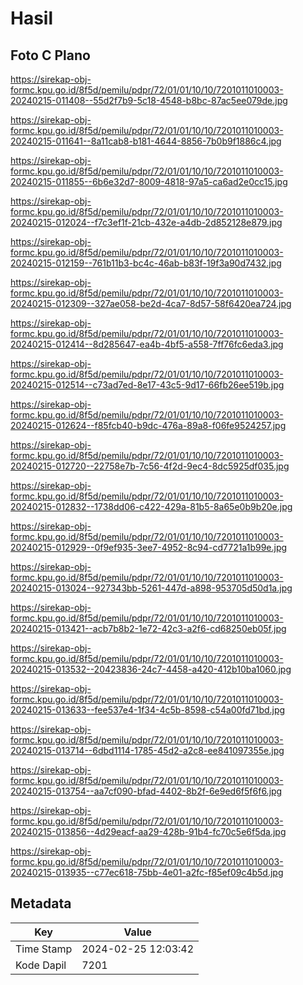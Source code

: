 # Hasil

## Foto C Plano

https://sirekap-obj-formc.kpu.go.id/8f5d/pemilu/pdpr/72/01/01/10/10/7201011010003-20240215-011408--55d2f7b9-5c18-4548-b8bc-87ac5ee079de.jpg

https://sirekap-obj-formc.kpu.go.id/8f5d/pemilu/pdpr/72/01/01/10/10/7201011010003-20240215-011641--8a11cab8-b181-4644-8856-7b0b9f1886c4.jpg

https://sirekap-obj-formc.kpu.go.id/8f5d/pemilu/pdpr/72/01/01/10/10/7201011010003-20240215-011855--6b6e32d7-8009-4818-97a5-ca6ad2e0cc15.jpg

https://sirekap-obj-formc.kpu.go.id/8f5d/pemilu/pdpr/72/01/01/10/10/7201011010003-20240215-012024--f7c3ef1f-21cb-432e-a4db-2d852128e879.jpg

https://sirekap-obj-formc.kpu.go.id/8f5d/pemilu/pdpr/72/01/01/10/10/7201011010003-20240215-012159--761b11b3-bc4c-46ab-b83f-19f3a90d7432.jpg

https://sirekap-obj-formc.kpu.go.id/8f5d/pemilu/pdpr/72/01/01/10/10/7201011010003-20240215-012309--327ae058-be2d-4ca7-8d57-58f6420ea724.jpg

https://sirekap-obj-formc.kpu.go.id/8f5d/pemilu/pdpr/72/01/01/10/10/7201011010003-20240215-012414--8d285647-ea4b-4bf5-a558-7ff76fc6eda3.jpg

https://sirekap-obj-formc.kpu.go.id/8f5d/pemilu/pdpr/72/01/01/10/10/7201011010003-20240215-012514--c73ad7ed-8e17-43c5-9d17-66fb26ee519b.jpg

https://sirekap-obj-formc.kpu.go.id/8f5d/pemilu/pdpr/72/01/01/10/10/7201011010003-20240215-012624--f85fcb40-b9dc-476a-89a8-f06fe9524257.jpg

https://sirekap-obj-formc.kpu.go.id/8f5d/pemilu/pdpr/72/01/01/10/10/7201011010003-20240215-012720--22758e7b-7c56-4f2d-9ec4-8dc5925df035.jpg

https://sirekap-obj-formc.kpu.go.id/8f5d/pemilu/pdpr/72/01/01/10/10/7201011010003-20240215-012832--1738dd06-c422-429a-81b5-8a65e0b9b20e.jpg

https://sirekap-obj-formc.kpu.go.id/8f5d/pemilu/pdpr/72/01/01/10/10/7201011010003-20240215-012929--0f9ef935-3ee7-4952-8c94-cd7721a1b99e.jpg

https://sirekap-obj-formc.kpu.go.id/8f5d/pemilu/pdpr/72/01/01/10/10/7201011010003-20240215-013024--927343bb-5261-447d-a898-953705d50d1a.jpg

https://sirekap-obj-formc.kpu.go.id/8f5d/pemilu/pdpr/72/01/01/10/10/7201011010003-20240215-013421--acb7b8b2-1e72-42c3-a2f6-cd68250eb05f.jpg

https://sirekap-obj-formc.kpu.go.id/8f5d/pemilu/pdpr/72/01/01/10/10/7201011010003-20240215-013532--20423836-24c7-4458-a420-412b10ba1060.jpg

https://sirekap-obj-formc.kpu.go.id/8f5d/pemilu/pdpr/72/01/01/10/10/7201011010003-20240215-013633--fee537e4-1f34-4c5b-8598-c54a00fd71bd.jpg

https://sirekap-obj-formc.kpu.go.id/8f5d/pemilu/pdpr/72/01/01/10/10/7201011010003-20240215-013714--6dbd1114-1785-45d2-a2c8-ee841097355e.jpg

https://sirekap-obj-formc.kpu.go.id/8f5d/pemilu/pdpr/72/01/01/10/10/7201011010003-20240215-013754--aa7cf090-bfad-4402-8b2f-6e9ed6f5f6f6.jpg

https://sirekap-obj-formc.kpu.go.id/8f5d/pemilu/pdpr/72/01/01/10/10/7201011010003-20240215-013856--4d29eacf-aa29-428b-91b4-fc70c5e6f5da.jpg

https://sirekap-obj-formc.kpu.go.id/8f5d/pemilu/pdpr/72/01/01/10/10/7201011010003-20240215-013935--c77ec618-75bb-4e01-a2fc-f85ef09c4b5d.jpg


## Metadata

| Key        | Value               |
| ---------- | ------------------- |
| Time Stamp | 2024-02-25 12:03:42 |
| Kode Dapil | 7201                |



